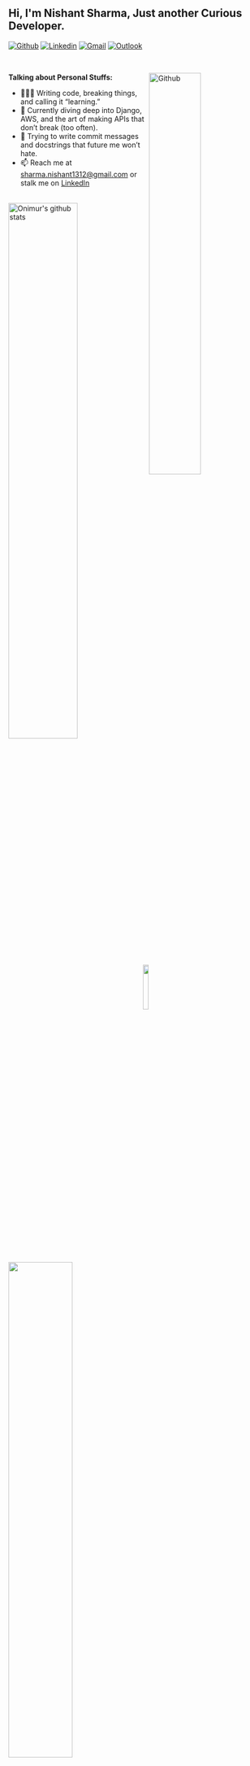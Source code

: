 <!-- Your title -->

## Hi, I'm Nishant Sharma, Just another Curious Developer.

<!-- Your badges
You can use the website to generate badges: https://shields.io/
-->

[![Github](https://img.shields.io/badge/-Github-000?style=flat&logo=Github&logoColor=white)](https://github.com/goldenryu2000)
[![Linkedin](https://img.shields.io/badge/-LinkedIn-blue?style=flat&logo=Linkedin&logoColor=white)](https://www.linkedin.com/in/nishant-sharma20)
[![Gmail](https://img.shields.io/badge/-Gmail-c14438?style=flat&logo=Gmail&logoColor=white)](mailto:sharma.nishant1312@gmail.com)
[![Outlook](https://img.shields.io/badge/-Outlook-0078D4?style=flat&logo=Microsoft-Outlook&logoColor=white)](mailto:nishant_sharma20@outlook.com)

&nbsp;
<!-- Any image aligned to the right. Beware the width -->
<img width="45%" align="right" alt="Github" src="https://media.giphy.com/media/u18KbOWs65HFK/giphy.gif" />
<!-- Talking about you -->

**Talking about Personal Stuffs:**


- 👨🏽‍💻 Writing code, breaking things, and calling it “learning.”
- 🌱 Currently diving deep into Django, AWS, and the art of making APIs that don’t break (too often).
- 🤔 Trying to write commit messages and docstrings that future me won’t hate.
- 📫 Reach me at sharma.nishant1312@gmail.com or stalk me on [LinkedIn](https://www.linkedin.com/in/nishant-sharma20)

<br />
    <img width="52%" align="left" alt="Onimur's github stats" src="https://github-readme-stats.vercel.app/api?username=goldenryu2000&show_icons=true&hide_border=true&theme=radical" />

&nbsp;

<p>
<br />
<br />
<br />
<br />
<br />
<br />

<img width="15%" src="https://img.shields.io/badge/-Visitors-ff69b4">

</br>
<code><img align ='center' width="50%" src="https://count.getloli.com/get/@:saltysage?theme=rule34"></code>
</p>
